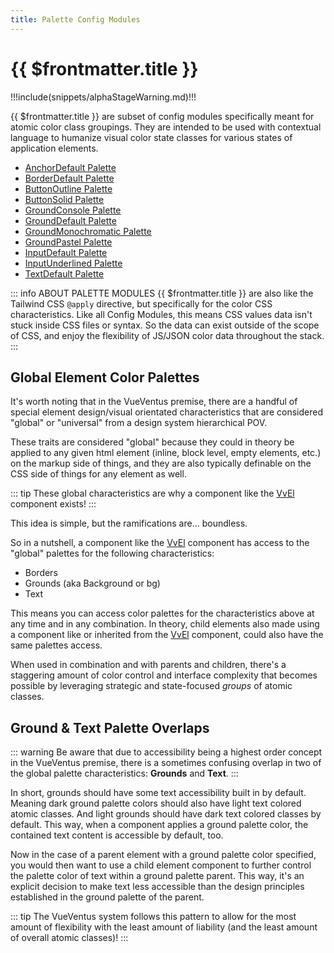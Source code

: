 ```yaml
---
title: Palette Config Modules
---
```


<script setup>
    import DocsPackageVersion from '../../../src/views/compos/DocsPackageVersion.vue'
</script>







# {{ $frontmatter.title }}

!!!include(snippets/alphaStageWarning.md)!!!

{{ $frontmatter.title }} are subset of config modules specifically meant for atomic color class groupings. They are intended to be used with contextual language to humanize visual color state classes for various states of application elements.


* [AnchorDefault Palette](/modules/palettes/anchor-default)
* [BorderDefault Palette](/modules/palettes/border-default)
* [ButtonOutline Palette](/modules/palettes/button-outline)
* [ButtonSolid Palette](/modules/palettes/button-solid)
* [GroundConsole Palette](/modules/palettes/ground-console)
* [GroundDefault Palette](/modules/palettes/ground-default)
* [GroundMonochromatic Palette](/modules/palettes/ground-monochromatic)
* [GroundPastel Palette](/modules/palettes/ground-pastel)
* [InputDefault Palette](/modules/palettes/input-default)
* [InputUnderlined Palette](/modules/palettes/input-underlined)
* [TextDefault Palette](/modules/palettes/text-default)


::: info ABOUT PALETTE MODULES
{{ $frontmatter.title }} are also like the Tailwind CSS `@apply` directive, but specifically for the color CSS characteristics. Like all Config Modules, this means CSS values data isn't stuck inside CSS files or syntax. So the data can exist outside of the scope of CSS, and enjoy the flexibility of JS/JSON color data throughout the stack.
:::







## Global Element Color Palettes

It's worth noting that in the VueVentus premise, there are a handful of special element design/visual orientated characteristics that are considered "global" or "universal" from a design system hierarchical POV.

These traits are considered "global" because they could in theory be applied to any given html element (inline, block level, empty elements, etc.) on the markup side of things, and they are also typically definable on the CSS side of things for any element as well.

::: tip
These global characteristics are why a component like the [VvEl](/components/elements/vv-el) component exists!
:::

This idea is simple, but the ramifications are... boundless.

So in a nutshell, a component like the [VvEl](/components/elements/vv-el) component has access to the "global" palettes for the following characteristics:

* Borders
* Grounds (aka Background or bg)
* Text

This means you can access color palettes for the characteristics above at any time and in any combination. In theory, child elements also made using a component like or inherited from the [VvEl](/components/elements/vv-el) component, could also have the same palettes access.

When used in combination and with parents and children, there's a staggering amount of color control and interface complexity that becomes possible by leveraging strategic and state-focused _groups_ of atomic classes.










## Ground & Text Palette Overlaps

::: warning 
Be aware that due to accessibility being a highest order concept in the VueVentus premise, there is a sometimes confusing overlap in two of the global palette characteristics: **Grounds** and **Text**.
:::

In short, grounds should have some text accessibility built in by default. Meaning dark ground palette colors should also have light text colored atomic classes. And light grounds should have dark text colored classes by default. This way, when a component applies a ground palette color, the contained text content is accessible by default, too.

Now in the case of a parent element with a ground palette color specified, you would then want to use a child element component to further control the palette color of text within a ground palette parent. This way, it's an explicit decision to make text less accessible than the design principles established in the ground palette of the parent.

::: tip
The VueVentus system follows this pattern to allow for the most amount of flexibility with the least amount of liability (and the least amount of overall atomic classes)!
:::




<DocsPackageVersion/>
